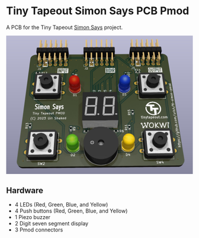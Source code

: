 # Tiny Tapeout Simon Says PCB Pmod

A PCB for the Tiny Tapeout [Simon Says](https://github.com/urish/tt04-simon-game) project.

![PCB Render](images/render.jpg)

## Hardware

- 4 LEDs (Red, Green, Blue, and Yellow)
- 4 Push buttons (Red, Green, Blue, and Yellow)
- 1 Piezo buzzer
- 2 Digit seven segment display
- 3 Pmod connectors
